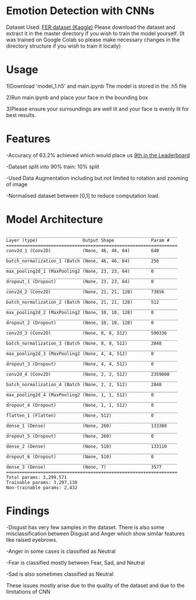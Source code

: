 # Emotion Detection with CNNs

Dataset Used: [FER dataset (Kaggle)](https://www.kaggle.com/c/challenges-in-representation-learning-facial-expression-recognition-challenge/data)
Please download the dataset and extract it in the master directory if you wish to train the model yourself. (It was trained on Google Colab so please make necessary changes in the directory structure if you wish to train it locally)

# Usage
1)Download 'model_1.h5' and main.ipynb  The model is stored in the .h5 file

2)Run main.ipynb and place your face in the bounding box

3)Please ensure your surroundings are well lit and your face is evenly lit for best results.

# Features
-Accuracy of 63.2% achieved which would place us [9th in the Leaderboard](https://www.kaggle.com/c/challenges-in-representation-learning-facial-expression-recognition-challenge/leaderboard)

-Dataset split into 90% train: 10% split

-Used Data Augmentation including but not limited to rotation and zooming of image

-Normalised dataset between [0,1] to reduce computation load.

# Model Architecture
```
_________________________________________________________________
Layer (type)                 Output Shape              Param #   
=================================================================
conv2d_1 (Conv2D)            (None, 46, 46, 64)        640       
_________________________________________________________________
batch_normalization_1 (Batch (None, 46, 46, 64)        256       
_________________________________________________________________
max_pooling2d_1 (MaxPooling2 (None, 23, 23, 64)        0         
_________________________________________________________________
dropout_1 (Dropout)          (None, 23, 23, 64)        0         
_________________________________________________________________
conv2d_2 (Conv2D)            (None, 21, 21, 128)       73856     
_________________________________________________________________
batch_normalization_2 (Batch (None, 21, 21, 128)       512       
_________________________________________________________________
max_pooling2d_2 (MaxPooling2 (None, 10, 10, 128)       0         
_________________________________________________________________
dropout_2 (Dropout)          (None, 10, 10, 128)       0         
_________________________________________________________________
conv2d_3 (Conv2D)            (None, 8, 8, 512)         590336    
_________________________________________________________________
batch_normalization_3 (Batch (None, 8, 8, 512)         2048      
_________________________________________________________________
max_pooling2d_3 (MaxPooling2 (None, 4, 4, 512)         0         
_________________________________________________________________
dropout_3 (Dropout)          (None, 4, 4, 512)         0         
_________________________________________________________________
conv2d_4 (Conv2D)            (None, 2, 2, 512)         2359808   
_________________________________________________________________
batch_normalization_4 (Batch (None, 2, 2, 512)         2048      
_________________________________________________________________
max_pooling2d_4 (MaxPooling2 (None, 1, 1, 512)         0         
_________________________________________________________________
dropout_4 (Dropout)          (None, 1, 1, 512)         0         
_________________________________________________________________
flatten_1 (Flatten)          (None, 512)               0         
_________________________________________________________________
dense_1 (Dense)              (None, 260)               133380    
_________________________________________________________________
dropout_5 (Dropout)          (None, 260)               0         
_________________________________________________________________
dense_2 (Dense)              (None, 510)               133110    
_________________________________________________________________
dropout_6 (Dropout)          (None, 510)               0         
_________________________________________________________________
dense_3 (Dense)              (None, 7)                 3577      
=================================================================
Total params: 3,299,571
Trainable params: 3,297,139
Non-trainable params: 2,432
```
# Findings
-Disgust has very few samples in the dataset. There is also some misclassification between Disgust and Anger which show similar features like raised eyebrows.

-Anger in some cases is classified as Neutral

-Fear is classified mostly between Fear, Sad, and Neutral

-Sad is also sometimes classified as Neutral

These issues mostly arise due to the quality of the dataset and due to the limitations of CNN



